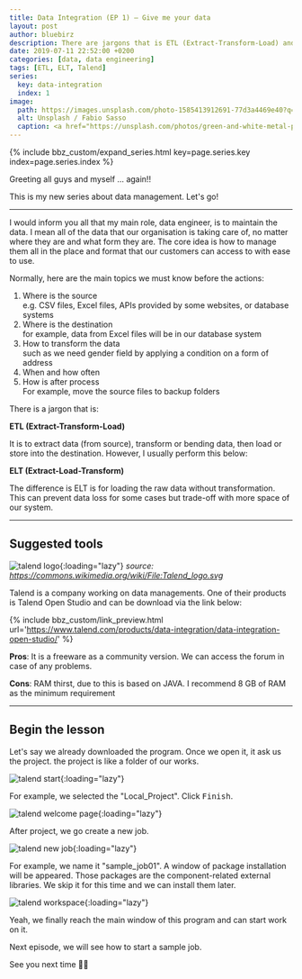 ```yaml
---
title: Data Integration (EP 1) – Give me your data
layout: post
author: bluebirz
description: There are jargons that is ETL (Extract-Transform-Load) and ELT (Extract-Load-Transform)
date: 2019-07-11 22:52:00 +0200
categories: [data, data engineering]
tags: [ETL, ELT, Talend]
series:
  key: data-integration
  index: 1
image: 
  path: https://images.unsplash.com/photo-1585413912691-77d3a4469e40?q=80&w=1073&auto=format&fit=crop&ixlib=rb-4.0.3&ixid=M3wxMjA3fDB8MHxwaG90by1wYWdlfHx8fGVufDB8fHx8fA%3D%3D
  alt: Unsplash / Fabio Sasso
  caption: <a href="https://unsplash.com/photos/green-and-white-metal-pipe-lw11Pfusquw">Unsplash / Fabio Sasso</a>
---
```


{% include bbz_custom/expand_series.html key=page.series.key index=page.series.index %}

Greeting all guys and myself … again!!

This is my new series about data management. Let's go!

---

I would inform you all that my main role, data engineer, is to maintain the data. I mean all of the data that our organisation is taking care of, no matter where they are and what form they are. The core idea is how to manage them all in the place and format that our customers can access to with ease to use.

Normally, here are the main topics we must know before the actions:

1. Where is the source  
  e.g. CSV files, Excel files, APIs provided by some websites, or database systems
1. Where is the destination  
  for example, data from Excel files will be in our database system
1. How to transform the data  
  such as we need gender field by applying a condition on a form of address
1. When and how often
1. How is after process  
  For example, move the source files to backup folders

There is a jargon that is:  

**ETL (Extract-Transform-Load)**

It is to extract data (from source), transform or bending data, then load or store into the destination. However, I usually perform this below:

**ELT (Extract-Load-Transform)**

The difference is ELT is for loading the raw data without transformation. This can prevent data loss for some cases but trade-off with more space of our system.

---

## Suggested tools

![talend logo](https://bluebirzdotnet.s3.ap-southeast-1.amazonaws.com/data_integration_eps/Talend_logo.svg){:loading="lazy"}
*source: <https://commons.wikimedia.org/wiki/File:Talend_logo.svg>*

Talend is a company working on data managements. One of their products is Talend Open Studio and can be download via the link below:

{% include bbz_custom/link_preview.html url='<https://www.talend.com/products/data-integration/data-integration-open-studio/>' %}

**Pros**: It is a freeware as a community version. We can access the forum in case of any problems.

**Cons**: RAM thirst, due to this is based on JAVA. I recommend 8 GB of RAM as the minimum requirement

---

## Begin the lesson

Let's say we already downloaded the program. Once we open it, it ask us the project. the project is like a folder of our works.

![talend start](https://bluebirzdotnet.s3.ap-southeast-1.amazonaws.com/data_integration_eps/Screen-Shot-2562-07-24-at-23.07.29.png){:loading="lazy"}

For example, we selected the "Local_Project". Click <kbd>Finish</kbd>.

![talend welcome page](https://bluebirzdotnet.s3.ap-southeast-1.amazonaws.com/data_integration_eps/Screen-Shot-2562-07-24-at-23.10.49.png){:loading="lazy"}

After project, we go create a new job.

![talend new job](https://bluebirzdotnet.s3.ap-southeast-1.amazonaws.com/data_integration_eps/Screen-Shot-2562-07-24-at-23.14.14.png){:loading="lazy"}

For example, we name it "sample_job01". A window of package installation will be appeared. Those packages are the component-related external libraries. We skip it for this time and we can install them later.

![talend workspace](https://bluebirzdotnet.s3.ap-southeast-1.amazonaws.com/data_integration_eps/Screen-Shot-2562-07-24-at-23.19.44.png){:loading="lazy"}

Yeah, we finally reach the main window of this program and can start work on it.

Next episode, we will see how to start a sample job.

See you next time 👋🏼
